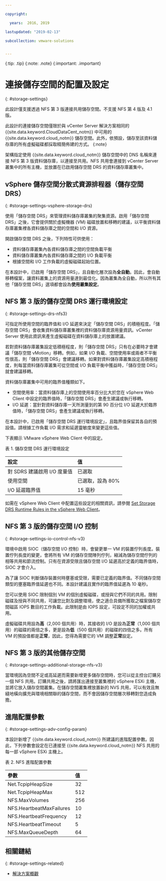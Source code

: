 ```yaml
---

copyright:

  years:  2016, 2019

lastupdated: "2019-02-13"

subcollection: vmware-solutions


---
```


{:tip: .tip}
{:note: .note}
{:important: .important}

# 連接儲存空間的配置及設定
{: #storage-settings}

此設計僅支援透過 NFS 第 3 版連接共用儲存空間。不支援 NFS 第 4 版及 4.1 版。

此設計的連接儲存空間僅限於與 vCenter Server 解決方案相同的 {{site.data.keyword.CloudDataCent_notm}} 中可用的 {{site.data.keyword.cloud_notm}} 儲存空間。此外，依預設，儲存至該資料儲存庫的所有虛擬磁碟都採取精簡佈建的方式。
{:note}

架構指定使用 {{site.data.keyword.cloud_notm}} 儲存空間中的 DNS 名稱來連接 NFS 第 3 版資料儲存庫，以連接至共用。NFS 共用會連接到 vCenter Server 叢集中的所有主機，並放置在已啟用儲存空間 DRS 的資料儲存庫叢集中。

## vSphere 儲存空間分散式資源排程器（儲存空間 DRS）
{: #storage-settings-vsphere-storage-drs}

使用「儲存空間 DRS」來管理資料儲存庫叢集的聚集資源。啟用「儲存空間 DRS」之後，它會提供關於虛擬機器 (VM) 磁碟放置和移轉的建議，以平衡資料儲存庫叢集裡各資料儲存庫之間的空間和 I/O 資源。

開啟儲存空間 DRS 之後，下列特性可供使用：
* 資料儲存庫叢集內各資料儲存庫之間的空間負載平衡
* 資料儲存庫叢集內各資料儲存庫之間的 I/O 負載平衡
* 根據空間和 I/O 工作負載的虛擬磁碟起始位置。

在本設計中，已啟用「儲存空間 DRS」，且自動化層次設為**全自動**。因此，會自動移轉檔案，讓資料叢集上的資源用量達到最佳化。因為叢集為全自動，所以所有其他「儲存空間 DRS」選項都會設為**使用叢集設定**。

## NFS 第 3 版的儲存空間 DRS 運行環境設定
{: #storage-settings-drs-nfs3}

可指定所使用空間的臨界值和 I/O 延遲來決定「儲存空間 DRS」的積極程度。「儲存空間 DRS」會收集資料儲存庫叢集裡的資料儲存庫資源用量資訊。vCenter Server 使用此資訊來產生虛擬磁碟在資料儲存庫上的放置建議。

若對資料儲存庫叢集設定低積極程度，則「儲存空間 DRS」只有在必要時才會建議「儲存空間 vMotion」移轉。例如，如果 I/O 負載、空間使用率或兩者不平衡性很高，則「儲存空間 DRS」會建議移轉。如果對資料儲存庫叢集設定高積極程度，則每當資料儲存庫叢集可從空間或 I/O 負載平衡中獲益時，「儲存空間 DRS」就會建議移轉。

資料儲存庫叢集中可用的臨界值種類如下。

* 空間使用率：當資料儲存庫上的空間使用率百分比大於您在 vSphere Web Client 中設定的臨界值時，「儲存空間 DRS」會產生建議或執行移轉。
* I/O 延遲：當針對資料儲存庫一天所測量到的第 90 百分位 I/O 延遲大於臨界值時，「儲存空間 DRS」會產生建議或執行移轉。

在本設計中，已啟用「儲存空間 DRS 運行環境設定」，且臨界值保留其各自的預設值。請根據工作負載 I/O 需求和延遲靈敏度來變更這些值。

下表顯示 VMware vSphere Web Client 中的設定。

表 1. 儲存空間 DRS 運行環境設定

| 設定          | 值  |
|:--------------- |:------ |
|對 SDRS 建議啟用 I/O 度量值| 已選取|
| 使用空間 | 已選取，設為 80% |
| I/O 延遲臨界值 | 15 毫秒 |

如需在 vSphere Web Client 中配置這些設定的相關資訊，請參閱 [Set Storage DRS Runtime Rules in the vSphere Web Client](https://docs.vmware.com/en/VMware-vSphere/5.5/com.vmware.vsphere.resmgmt.doc/GUID-AD2D13CE-539B-48C3-BBC9-E55A834874F0.html)。

## NFS 第 3 版的儲存空間 I/O 控制
{: #storage-settings-io-control-nfs-v3}

環境中啟用 SIOC（儲存空間 I/O 控制）時，會變更單一 VM 的裝置佇列長度。裝置佇列長度的變更，會將所有 VM 的儲存空間陣列佇列，縮減為儲存空間佇列的相等共用和節流控制。只有在資源受限且儲存空間 I/O 延遲高於定義的臨界值時，SIOC 才會介入。

為了讓 SIOC 判斷儲存裝置何時壅塞或受限，需要已定義的臨界值。不同儲存空間類型的壅塞臨界值延遲也不同。本設計建議且實作的臨界值延遲為 10 毫秒。

您可以使用 SIOC 限制個別 VM 的個別虛擬磁碟，或授與它們不同的共用。限制磁碟及授與不同共用，可讓您比對及調整環境，使之適合具備所獲取之檔案儲存空間磁區 IOPS 數目的工作負載。此限制是由 IOPS 設定，可設定不同的加權或共用。

虛擬磁碟共用設為**高**（2,000 個共用）時，其接收的 I/O 是設為**正常**（1,000 個共用）的磁碟的兩倍之多，更是設為**低**（500 個共用）的磁碟的四倍之多。所有 VM 的預設值都是**正常**，因此，您得為需要它的 VM 調整**正常**設定。

## NFS 第 3 版的其他儲存空間
{: #storage-settings-additional-storage-nfs-v3}

當環境因為空間不足或高延遲而需要新增更多儲存空間時，您可以從主控台訂購另一個 NFS 共用。訂購共用之後，請將匯出連接至叢集裡的 vSphere ESXi 主機，並將它放入儲存空間叢集。在儲存空間叢集裡放置新的 NVS 共用，可以有效且無縫地橫向擴充與環境相關聯的儲存空間，而不會因儲存空間層次移轉對您造成負擔。

## 進階配置參數
{: #storage-settings-adv-config-param}

本設計新增了 {{site.data.keyword.cloud_notm}} 所建議的進階配置參數。因此，下列參數會設定在已連接至 {{site.data.keyword.cloud_notm}} NFS 共用的每一部 vSphere ESXi 主機上。

表 2. NFS 進階配置參數

| 參數               | 值  |
|:--------------- |:------ |
| Net.TcpipHeapSize | 32 |
| Net.TcpipHeapMax | 512 |
| NFS.MaxVolumes | 256 |
| NFS.HeartbeatMaxFailures | 10 |
| NFS.HeartbeatFrequency  | 12 |
| NFS.HeartbeatTimeout | 5 |
| NFS.MaxQueueDepth | 64 |

## 相關鏈結
{: #storage-settings-related}

* [解決方案概觀](/docs/services/vmwaresolutions/archiref/solution?topic=vmware-solutions-solution_overview)

